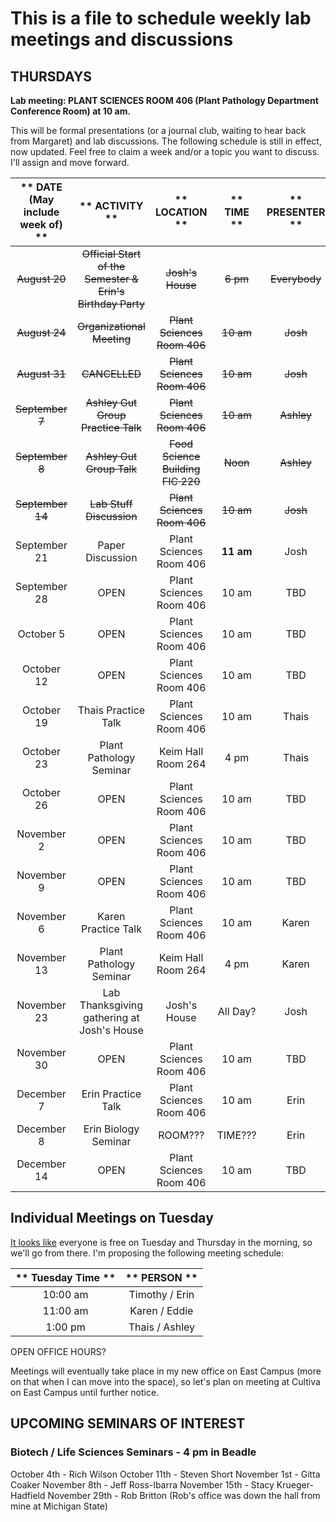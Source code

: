 # This is a file to schedule weekly lab meetings and discussions

## __THURSDAYS__

__Lab meeting: PLANT SCIENCES ROOM 406 (Plant Pathology Department Conference Room) at 10 am.__

This will be formal presentations (or a journal club, waiting to hear back from Margaret) and lab discussions. The following schedule is still in effect, now updated. Feel free to claim a week and/or a topic you want to discuss. I'll assign and move forward.

** DATE (May include week of) **|** ACTIVITY **|** LOCATION **|** TIME **|** PRESENTER **
:-----:|:-----:|:-----:|:-----:|:-----:
~~August 20~~ | ~~Official Start of the Semester & Erin's Birthday Party~~ | ~~Josh's House~~ | ~~6 pm~~ | ~~Everybody~~
~~August 24~~ | ~~Organizational Meeting~~ | ~~Plant Sciences Room 406~~ | ~~10 am~~ | ~~Josh~~
~~August 31~~ | ~~CANCELLED~~ | ~~Plant Sciences Room 406~~ | ~~10 am~~ | ~~Josh~~
~~September 7~~ | ~~Ashley Gut Group Practice Talk~~ | ~~Plant Sciences Room 406~~ | ~~10 am~~ | ~~Ashley~~
~~September 8~~ | ~~Ashley Gut Group Talk~~ | ~~Food Science Building FIC 220~~ | ~~Noon~~ | ~~Ashley~~
~~September 14~~ | ~~Lab Stuff Discussion~~ | ~~Plant Sciences Room 406~~ | ~~10 am~~ |  ~~Josh~~
September 21 | Paper Discussion | Plant Sciences Room 406 | **11 am** |  Josh
September 28 | OPEN | Plant Sciences Room 406 | 10 am |  TBD
October 5 | OPEN | Plant Sciences Room 406 | 10 am |  TBD
October 12 | OPEN | Plant Sciences Room 406 | 10 am |  TBD
October 19 | Thais Practice Talk | Plant Sciences Room 406 | 10 am |  Thais
October 23 | Plant Pathology Seminar | Keim Hall Room 264 | 4 pm | Thais
October 26 | OPEN | Plant Sciences Room 406 | 10 am |  TBD
November 2 | OPEN | Plant Sciences Room 406 | 10 am |  TBD
November 9 | OPEN | Plant Sciences Room 406 | 10 am |  TBD
November 6 | Karen Practice Talk | Plant Sciences Room 406 | 10 am |  Karen
November 13 | Plant Pathology Seminar | Keim Hall Room 264 | 4 pm |  Karen
November 23 | Lab Thanksgiving gathering at Josh's House | Josh's House | All Day? |  Josh
November 30 | OPEN | Plant Sciences Room 406 | 10 am |  TBD
December 7 | Erin Practice Talk | Plant Sciences Room 406 | 10 am |  Erin
December 8 | Erin Biology Seminar | ROOM??? | TIME??? | Erin
December 14 | OPEN | Plant Sciences Room 406 | 10 am |  TBD

## __Individual Meetings on Tuesday__

[It looks like](http://whenisgood.net/akrkr3e/results/qkqsztz) everyone is free on Tuesday and Thursday in the morning, so we'll go from there.  I'm proposing the following meeting schedule:

** Tuesday Time **|** PERSON **
:-----:|:-----:
10:00 am | Timothy / Erin
11:00 am | Karen / Eddie
1:00 pm | Thais / Ashley

OPEN OFFICE HOURS?

Meetings will eventually take place in my new office on East Campus (more on that when I can move into the space), so let's plan on meeting at Cultiva on East Campus until further notice.

## __UPCOMING SEMINARS OF INTEREST__

### Biotech / Life Sciences Seminars - 4 pm in Beadle

October 4th - Rich Wilson
October 11th - Steven Short
November 1st - Gitta Coaker
November 8th - Jeff Ross-Ibarra
November 15th - Stacy Krueger-Hadfield
November 29th - Rob Britton (Rob's office was down the hall from mine at Michigan State)

